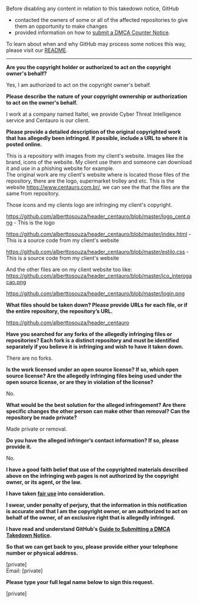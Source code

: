 Before disabling any content in relation to this takedown notice, GitHub
- contacted the owners of some or all of the affected repositories to give them an opportunity to make changes
- provided information on how to [submit a DMCA Counter Notice](https://docs.github.com/en/articles/guide-to-submitting-a-dmca-counter-notice).

To learn about when and why GitHub may process some notices this way, please visit our [README](https://github.com/github/dmca/blob/master/README.md).

---

**Are you the copyright holder or authorized to act on the copyright owner's behalf?**  

Yes, I am authorized to act on the copyright owner's behalf.

**Please describe the nature of your copyright ownership or authorization to act on the owner's behalf.**  

I work at a company named Italtel, we provide Cyber Threat Intelligence service and Centauro is our client.

**Please provide a detailed description of the original copyrighted work that has allegedly been infringed. If possible, include a URL to where it is posted online.**  

This is a repository with images from my client's website. Images like the brand, icons of the website. My client use them and someone can download it and use in a phishing website for example.  
The original work are my client's website where is located those files of the repository, there are the logo, supermarket trolley and etc. This is the website https://www.centauro.com.br/, we can see the that the files are the same from repository.

Those icons and my clients logo are infringing my client's copyright. 

https://github.com/alberttosouza/header_centauro/blob/master/logo_cent.png - This is the logo

https://github.com/alberttosouza/header_centauro/blob/master/index.html - This is a source code from my client's website

https://github.com/alberttosouza/header_centauro/blob/master/estilo.css - This is a source code from my client's website

And the other files are on my client website too like: https://github.com/alberttosouza/header_centauro/blob/master/ico_interogacao.png

https://github.com/alberttosouza/header_centauro/blob/master/login.png

**What files should be taken down? Please provide URLs for each file, or if the entire repository, the repository’s URL.**  

https://github.com/alberttosouza/header_centauro

**Have you searched for any forks of the allegedly infringing files or repositories? Each fork is a distinct repository and must be identified separately if you believe it is infringing and wish to have it taken down.**  

There are no forks.

**Is the work licensed under an open source license? If so, which open source license? Are the allegedly infringing files being used under the open source license, or are they in violation of the license?**  

No.

**What would be the best solution for the alleged infringement? Are there specific changes the other person can make other than removal? Can the repository be made private?**  

Made private or removal.

**Do you have the alleged infringer’s contact information? If so, please provide it.**  

No.

**I have a good faith belief that use of the copyrighted materials described above on the infringing web pages is not authorized by the copyright owner, or its agent, or the law.**  

**I have taken <a href="https://www.lumendatabase.org/topics/22">fair use</a> into consideration.**  

**I swear, under penalty of perjury, that the information in this notification is accurate and that I am the copyright owner, or am authorized to act on behalf of the owner, of an exclusive right that is allegedly infringed.**  

**I have read and understand GitHub's <a href="https://docs.github.com/articles/guide-to-submitting-a-dmca-takedown-notice/">Guide to Submitting a DMCA Takedown Notice</a>.**  

**So that we can get back to you, please provide either your telephone number or physical address.**  

[private]  
Email: [private]  

**Please type your full legal name below to sign this request.**  

[private]
